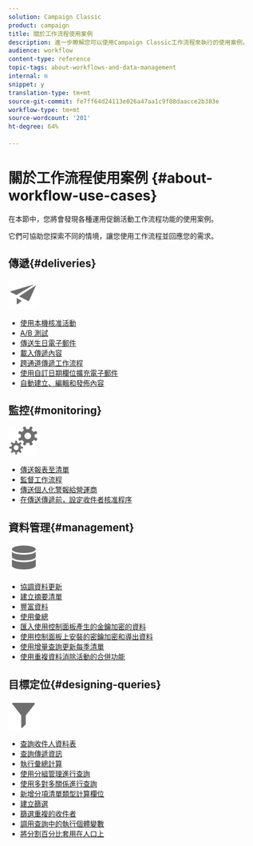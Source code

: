 ```yaml
---
solution: Campaign Classic
product: campaign
title: 關於工作流程使用案例
description: 進一步瞭解您可以使用Campaign Classic工作流程來執行的使用案例。
audience: workflow
content-type: reference
topic-tags: about-workflows-and-data-management
internal: n
snippet: y
translation-type: tm+mt
source-git-commit: fe7ff64d24113e026a47aa1c9f08daacce2b383e
workflow-type: tm+mt
source-wordcount: '201'
ht-degree: 64%

---
```



# 關於工作流程使用案例 {#about-workflow-use-cases}

在本節中，您將會發現各種運用促銷活動工作流程功能的使用案例。

它們可協助您探索不同的情境，讓您使用工作流程並回應您的需求。

## 傳遞{#deliveries}

<img src="assets/do-not-localize/icon_send.svg" width="60px">

* [使用本機核准活動](../../workflow/using/using-the-local-approval-activity.md)
* [A/B 測試](../../workflow/using/a-b-testing.md)
* [傳送生日電子郵件](../../workflow/using/sending-a-birthday-email.md)
* [載入傳遞內容](../../workflow/using/loading-delivery-content.md)
* [跨通道傳遞工作流程](../../workflow/using/cross-channel-delivery-workflow.md)
* [使用自訂日期欄位擴充電子郵件](../../workflow/using/email-enrichment-with-custom-date-fields.md)
* [自動建立、編輯和發佈內容](../../delivery/using/automating-via-workflows.md#examples)

## 監控{#monitoring}

<img src="assets/do-not-localize/icon_monitoring.svg" width="60px">

* [傳送報表至清單](../../workflow/using/sending-a-report-to-a-list.md)
* [監督工作流程](../../workflow/using/supervising-workflows.md)
* [傳送個人化警報給營運商](../../workflow/using/sending-personalized-alerts-to-operators.md)
* [在傳送傳遞前，設定收件者核准程序](../../workflow/using/using-the-local-approval-activity.md)

## 資料管理{#management}

<img src="assets/do-not-localize/icon_manage.svg" width="60px">

* [協調資料更新](../../workflow/using/coordinating-data-updates.md)
* [建立摘要清單](../../workflow/using/creating-a-summary-list.md)
* [豐富資料](../../workflow/using/enriching-data.md)
* [使用彙總](../../workflow/using/using-aggregates.md)
* [匯入使用控制面板產生的金鑰加密的資料](../../workflow/using/importing-data.md#use-case-gpg-decrypt)
* [使用控制面板上安裝的密鑰加密和導出資料](../../workflow/using/how-to-use-workflow-data.md#use-case-gpg-encrypt)
* [使用增量查詢更新每季清單](../../workflow/using/quarterly-list-update.md)
* [使用重複資料消除活動的合併功能](../../workflow/using/deduplication-merge.md)

## 目標定位{#designing-queries}

<img src="assets/do-not-localize/icon_filter.svg" width="60px">

* [查詢收件人資料表](../../workflow/using/querying-recipient-table.md)
* [查詢傳遞資訊](../../workflow/using/querying-delivery-information.md)
* [執行彙總計算](../../workflow/using/performing-aggregate-computing.md)
* [使用分組管理進行查詢](../../workflow/using/querying-using-grouping-management.md)
* [使用多對多關係進行查詢](../../workflow/using/querying-using-many-to-many-relationship.md)
* [新增分項清單類型計算欄位](../../workflow/using/adding-enumeration-type-calculated-field.md)
* [建立篩選](../../workflow/using/creating-a-filter.md)
* [篩選重複的收件者](../../workflow/using/filtering-duplicated-recipients.md)
* [調用查詢中的執行個體變數](../../workflow/using/javascript-scripts-and-templates.md#calling-an-instance-variable-in-a-query)
* [將分割百分比套用在人口上](../../workflow/using/javascript-scripts-and-templates.md#example)
